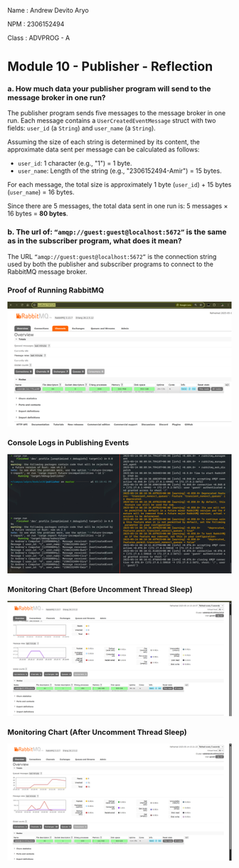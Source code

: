 Name    : Andrew Devito Aryo

NPM     : 2306152494

Class   : ADVPROG - A


# Module 10 - Publisher - Reflection
### a. How much data your publisher program will send to the message broker in one run? 
The publisher program sends five messages to the message broker in one run. Each message contains a `UserCreatedEventMessage` struct with two fields: `user_id` (a `String`) and `user_name` (a `String`). 

Assuming the size of each string is determined by its content, the approximate data sent per message can be calculated as follows:
- `user_id`: 1 character (e.g., "1") = 1 byte.
- `user_name`: Length of the string (e.g., "2306152494-Amir") = 15 bytes.

For each message, the total size is approximately 1 byte (`user_id`) + 15 bytes (`user_name`) = 16 bytes.

Since there are 5 messages, the total data sent in one run is:
5 messages × 16 bytes = **80 bytes**.

### b. The url of: `“amqp://guest:guest@localhost:5672”` is the same as in the subscriber program, what does it mean?
The URL `“amqp://guest:guest@localhost:5672”` is the connection string used by both the publisher and subscriber programs to connect to the RabbitMQ message broker.


### Proof of Running RabbitMQ
![alt text](image.png)

### Console Logs in Publishing Events
![alt text](image-1.png)

### Monitoring Chart (Before Uncomment Thread Sleep)
![alt text](image-3.png)

### Monitoring Chart (After Uncomment Thread Sleep)
![alt text](image-4.png)